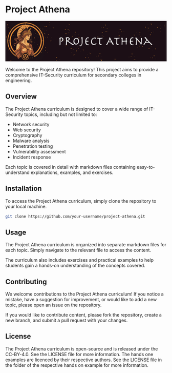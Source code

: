 # Project Athena

![](athena_banner.jpg)

Welcome to the Project Athena repository! This project aims to provide a comprehensive IT-Security curriculum for secondary colleges in engineering.

## Overview

The Project Athena curriculum is designed to cover a wide range of IT-Security topics, including but not limited to: 

- Network security
- Web security
- Cryptography
- Malware analysis
- Penetration testing
- Vulnerability assessment
- Incident response

Each topic is covered in detail with markdown files containing easy-to-understand explanations, examples, and exercises.

## Installation

To access the Project Athena curriculum, simply clone the repository to your local machine.

```bash
git clone https://github.com/your-username/project-athena.git
```

## Usage
The Project Athena curriculum is organized into separate markdown files for each topic. Simply navigate to the relevant file to access the content.

The curriculum also includes exercises and practical examples to help students gain a hands-on understanding of the concepts covered.

## Contributing
We welcome contributions to the Project Athena curriculum! If you notice a mistake, have a suggestion for improvement, or would like to add a new topic, please open an issue on the repository.

If you would like to contribute content, please fork the repository, create a new branch, and submit a pull request with your changes.

## License
The Project Athena curriculum is open-source and is released under the CC-BY-4.0. See the LICENSE file for more information.
The hands one examples are licenced by their respective authors. See the LICENSE file in the folder of the respective hands on example for more information.
